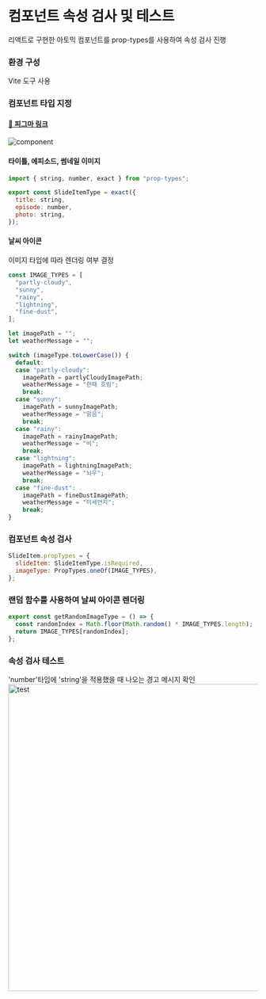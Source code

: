 # 컴포넌트 속성 검사 및 테스트

리액트로 구현한 아토믹 컴포넌트를 prop-types를 사용하여 속성 검사 진행

### 환경 구성

Vite 도구 사용

### 컴포넌트 타입 지정
#### [🔗 피그마 링크](https://www.figma.com/design/vFO7G1b4oyV4zzdZfWF8uK/%5B%EA%B3%BC%EC%A0%9C%5D-%EC%95%84%ED%86%A0%EB%AF%B9-%EC%BB%B4%ED%8F%AC%EB%84%8C%ED%8A%B8?node-id=0-1&t=H2wg4v0ZNkPnAc1X-1)

![component](https://github.com/user-attachments/assets/6c78bdce-b281-48dd-9ea2-47d2209cfba5)

#### 타이틀, 에피소드, 썸네일 이미지

```javascript
import { string, number, exact } from "prop-types";

export const SlideItemType = exact({
  title: string,
  episode: number,
  photo: string,
});
```

#### 날씨 아이콘

이미지 타입에 따라 렌더링 여부 결정

```javascript
const IMAGE_TYPES = [
  "partly-cloudy",
  "sunny",
  "rainy",
  "lightning",
  "fine-dust",
];

let imagePath = "";
let weatherMessage = "";

switch (imageType.toLowerCase()) {
  default:
  case "partly-cloudy":
    imagePath = partlyCloudyImagePath;
    weatherMessage = "한때 흐림";
    break;
  case "sunny":
    imagePath = sunnyImagePath;
    weatherMessage = "맑음";
    break;
  case "rainy":
    imagePath = rainyImagePath;
    weatherMessage = "비";
    break;
  case "lightning":
    imagePath = lightningImagePath;
    weatherMessage = "뇌우";
    break;
  case "fine-dust":
    imagePath = fineDustImagePath;
    weatherMessage = "미세먼지";
    break;
}
```

### 컴포넌트 속성 검사

```javascript
SlideItem.propTypes = {
  slideItem: SlideItemType.isRequired,
  imageType: PropTypes.oneOf(IMAGE_TYPES),
};
```

### 랜덤 함수를 사용하여 날씨 아이콘 렌더링

```javascript
export const getRandomImageType = () => {
  const randomIndex = Math.floor(Math.random() * IMAGE_TYPES.length);
  return IMAGE_TYPES[randomIndex];
};
```

### 속성 검사 테스트

'number'타입에 'string'을 적용했을 때 나오는 경고 메시지 확인
<img width="620" alt="test" src="https://github.com/user-attachments/assets/a9334339-c30d-429e-90e6-e323df66dbe7">
